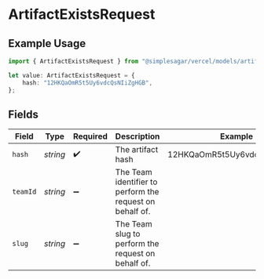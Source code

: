 # ArtifactExistsRequest

## Example Usage

```typescript
import { ArtifactExistsRequest } from "@simplesagar/vercel/models/artifactexistsop.js";

let value: ArtifactExistsRequest = {
    hash: "12HKQaOmR5t5Uy6vdcQsNIiZgHGB",
};
```

## Fields

| Field                                                    | Type                                                     | Required                                                 | Description                                              | Example                                                  |
| -------------------------------------------------------- | -------------------------------------------------------- | -------------------------------------------------------- | -------------------------------------------------------- | -------------------------------------------------------- |
| `hash`                                                   | *string*                                                 | :heavy_check_mark:                                       | The artifact hash                                        | 12HKQaOmR5t5Uy6vdcQsNIiZgHGB                             |
| `teamId`                                                 | *string*                                                 | :heavy_minus_sign:                                       | The Team identifier to perform the request on behalf of. |                                                          |
| `slug`                                                   | *string*                                                 | :heavy_minus_sign:                                       | The Team slug to perform the request on behalf of.       |                                                          |